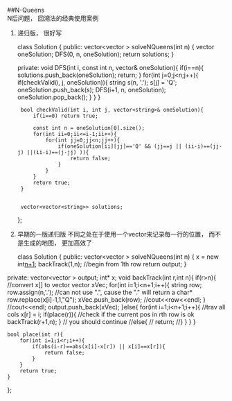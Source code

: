 ##N-Queens   
N后问题， 回溯法的经典使用案例

1. 递归版， 很好写

    class Solution {
    public:
        vector<vector<string> > solveNQueens(int n) {
            vector<string> oneSolution;
            DFS(0, n, oneSolution);
            return solutions;
        }

    private:
        void DFS(int i, const int n, vector<string>& oneSolution){
            if(i==n){
                solutions.push_back(oneSolution);
                return;
            }
            for(int j=0;j<n;j++){
                if(checkValid(i, j, oneSolution)){
                    string s(n, '.'); 
                    s[j] = 'Q';
                    oneSolution.push_back(s);
                    DFS(i+1, n, oneSolution);
                    oneSolution.pop_back();
                }
            }
        }
        
        bool checkValid(int i, int j, vector<string>& oneSolution){
            if(i==0) return true;
            
            const int n = oneSolution[0].size();
            for(int ii=0;ii<=i-1;ii++){
                for(int jj=0;jj<n;jj++){
                    if(oneSolution[ii][jj]=='Q' && (jj==j || (ii-i)==(jj-j) ||(ii-i)==(j-jj) )){
                        return false;
                    }
                }
            }
            return true;
        }
        
        
        vector<vector<string>> solutions;
    };

2. 早期的一版递归版
    不同之处在于使用一个vector来记录每一行的位置， 而不是生成的地图， 更加高效了

    class Solution {
public:
    vector<vector<string> > solveNQueens(int n) {
        x = new int[n+1]();
        backTrack(1,n); //begin from 1th row 
        return output;
    }
    
private:
    vector<vector<string> > output;
    int* x;
    void backTrack(int r,int n){
        if(r>n){
            //convert x[] to vector
            vector<string> xVec;
            for(int i=1;i<n+1;i++){
                string row;
                row.assign(n,'.'); //can not use ".", cause the "." will return a char* 
                row.replace(x[i]-1,1,"Q");
                xVec.push_back(row);
                //cout<<row<<endl;
            }
            //cout<<endl;
            output.push_back(xVec);
        }else{
            for(int i=1;i<n+1;i++){ //trav all cols
                x[r] = i;
                if(place(r)){ //check if the current pos in rth row is ok
                    backTrack(r+1,n);
                }
                // you should continue
                //else{
                //   return;
                //}
            }
        }
    }
    
    bool place(int r){
        for(int i=1;i<r;i++){
            if(abs(i-r)==abs(x[i]-x[r]) || x[i]==x[r]){ 
                return false;
            }
        }
        return true;
    }
    
    
};


